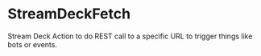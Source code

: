 # StreamDeckFetch
Stream Deck Action to do REST call to a specific URL to trigger things like bots or events.
